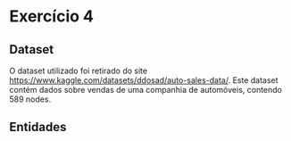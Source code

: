 # Exercício 4

## Dataset

O dataset utilizado foi retirado do site https://www.kaggle.com/datasets/ddosad/auto-sales-data/. Este dataset contém dados sobre vendas de uma companhia de automóveis, contendo 589 nodes.

## Entidades